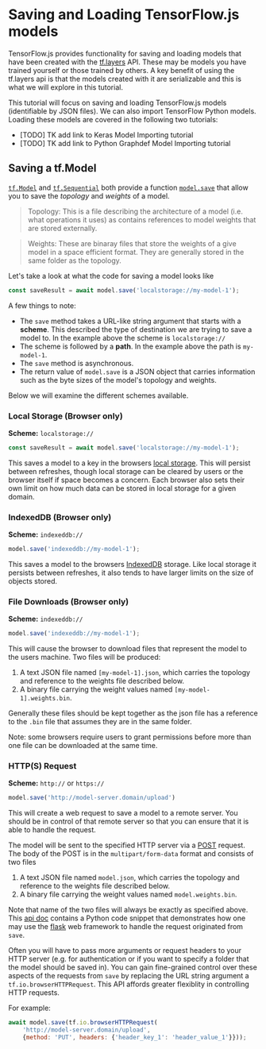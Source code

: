 # Saving and Loading TensorFlow.js models

TensorFlow.js provides functionality for saving and loading models that have been created with
the [tf.layers](https://js.tensorflow.org/api/0.14.2/#Models) API. These may be models you have
trained yourself or those trained by others. A key benefit of using the
tf.layers api is that the models created with it are serializable and this is what we will explore
in this tutorial.

This tutorial will focus on saving and loading TensorFlow.js models (identifiable by JSON files). We can also import TensorFlow Python models.
Loading these models are covered in the following two tutorials:

  - [TODO] TK add link to Keras Model Importing tutorial
  - [TODO] TK add link to Python Graphdef Model Importing tutorial


## Saving a tf.Model

[`tf.Model`](https://js.tensorflow.org/api/0.14.2/#class:Model) and [`tf.Sequential`](https://js.tensorflow.org/api/0.14.2/#class:Model)
both provide a function [`model.save`](https://js.tensorflow.org/api/0.14.2/#tf.Model.save) that allow you to save the
_topology_ and _weights_ of a model.

> Topology: This is a file describing the architecture of a model (i.e. what operations it uses) as contains references
> to model weights that are stored externally.

> Weights: These are binaray files that store the weights of a give model in a space efficient format. They are generally
> stored in the same folder as the topology.

Let's take a look at what the code for saving a model looks like

```js
const saveResult = await model.save('localstorage://my-model-1');
```

A few things to note:

- The `save` method takes a URL-like string argument that starts with a **scheme**. This described the type of destination we are trying to save a model to. In the example above the scheme is `localstorage://`
- The scheme is followed by a **path**. In the example above the path is `my-model-1`.
- The `save` method is asynchronous.
- The return value of `model.save` is a JSON object that carries information such as the byte sizes of the model's topology and weights.

Below we will examine the different schemes available.

### Local Storage (Browser only)

**Scheme:** `localstorage://`

```js
const saveResult = await model.save('localstorage://my-model-1');
```

This saves a model to a key in the browsers [local storage](https://developer.mozilla.org/en-US/docs/Web/API/Window/localStorage). This will persist between refreshes, though  local storage can be cleared by users or the browser itself if space becomes a concern. Each browser also sets their own limit on how much data can be stored in local storage for a given domain.

### IndexedDB (Browser only)

**Scheme:** `indexeddb://`

```js
model.save('indexeddb://my-model-1');
```

This saves a model to the browsers [IndexedDB](https://developer.mozilla.org/en-US/docs/Web/API/IndexedDB_API) storage. Like local storage it persists between refreshes, it also tends to have larger limits on the size of objects stored.

### File Downloads (Browser only)

**Scheme:** `indexeddb://`

```js
model.save('indexeddb://my-model-1');
```

This will cause the browser to download files that represent the model to the users machine. Two files will be produced:

 1. A text JSON file named `[my-model-1].json`, which carries the topology and reference to the weights file described below.
  2. A binary file carrying the weight values named `[my-model-1].weights.bin`.

Generally these files should be kept together as the json file has a reference to the `.bin` file that assumes they are in the same folder.

Note: some browsers require users to grant permissions before more than one
file can be downloaded at the same time.


### HTTP(S) Request

**Scheme:** `http://` or `https://`

```js
model.save('http://model-server.domain/upload')
```

This will create a web request to save a model to a remote server. You should be in control of that remote server so that you can ensure that it is able to handle the request.

The model will be sent to the specified HTTP server via a
[POST](https://developer.mozilla.org/en-US/docs/Web/HTTP/Methods/POST) request.
The body of the POST is in the `multipart/form-data` format and consists of two files

 1. A text JSON file named `model.json`, which carries the topology and reference to the weights file described below.
  2. A binary file carrying the weight values named `model.weights.bin`.

Note that name of the two files will always be exactly as specified above. This [api doc](https://js.tensorflow.org/api/latest/#tf.io.browserHTTPRequest) contains a Python code snippet that demonstrates how one may use the [flask](http://flask.pocoo.org/) web framework to handle the request originated from `save`.

Often you will have to pass more arguments or request headers to your HTTP server (e.g. for authentication or if you want to specify a folder that the model should be saved in). You can gain fine-grained control over
these aspects of the requests from `save` by replacing the URL string argument a `tf.io.browserHTTPRequest`. This API
affords greater flexiblity in controlling HTTP requests.

For example:

```js
await model.save(tf.io.browserHTTPRequest(
    'http://model-server.domain/upload',
    {method: 'PUT', headers: {'header_key_1': 'header_value_1'}}));
```


